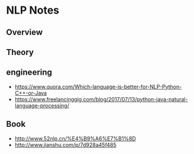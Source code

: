 # NLP Notes

## Overview

## Theory


## engineering

* https://www.quora.com/Which-language-is-better-for-NLP-Python-C++-or-Java
* https://www.freelancinggig.com/blog/2017/07/13/python-java-natural-language-processing/

## Book

* http://www.52nlp.cn/%E4%B9%A6%E7%B1%8D
* http://www.jianshu.com/p/7d928a45f485